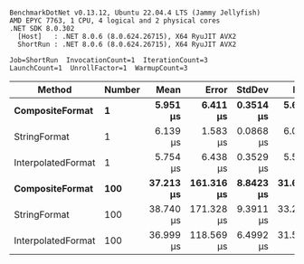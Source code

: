 ```

BenchmarkDotNet v0.13.12, Ubuntu 22.04.4 LTS (Jammy Jellyfish)
AMD EPYC 7763, 1 CPU, 4 logical and 2 physical cores
.NET SDK 8.0.302
  [Host]   : .NET 8.0.6 (8.0.624.26715), X64 RyuJIT AVX2
  ShortRun : .NET 8.0.6 (8.0.624.26715), X64 RyuJIT AVX2

Job=ShortRun  InvocationCount=1  IterationCount=3  
LaunchCount=1  UnrollFactor=1  WarmupCount=3  

```
| Method             | Number | Mean      | Error      | StdDev    | Min       | Max       | Allocated |
|------------------- |------- |----------:|-----------:|----------:|----------:|----------:|----------:|
| **CompositeFormat**    | **1**      |  **5.951 μs** |   **6.411 μs** | **0.3514 μs** |  **5.661 μs** |  **6.342 μs** |     **872 B** |
| StringFormat       | 1      |  6.139 μs |   1.583 μs | 0.0868 μs |  6.062 μs |  6.233 μs |     896 B |
| InterpolatedFormat | 1      |  5.754 μs |   6.438 μs | 0.3529 μs |  5.540 μs |  6.161 μs |     872 B |
| **CompositeFormat**    | **100**    | **37.213 μs** | **161.316 μs** | **8.8423 μs** | **31.649 μs** | **47.409 μs** |   **14336 B** |
| StringFormat       | 100    | 38.740 μs | 171.328 μs | 9.3911 μs | 33.223 μs | 49.583 μs |   16736 B |
| InterpolatedFormat | 100    | 36.999 μs | 118.569 μs | 6.4992 μs | 31.599 μs | 44.212 μs |   14336 B |
